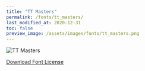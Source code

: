 ```yaml
---
title: "TT Masters"
permalink: /fonts/tt_masters/
last_modified_at: 2020-12-31
toc: false
preview_image: /assets/images/fonts/tt_masters.png
---
```

![TT Masters](/assets/images/fonts/tt_masters.png)

[Download Font License](https://github.com/inkstitch/inkstitch/tree/main/fonts/tt_masters/LICENSE)
